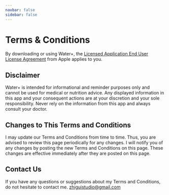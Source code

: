 ```yaml
---
navbar: false
sidebar: false
---
```


# Terms & Conditions

By downloading or using Water+, the [Licensed Application End User License Agreement](https://www.apple.com/legal/internet-services/itunes/dev/stdeula) from Apple applies to you.

## Disclaimer
Water+ is intended for informational and reminder purposes only and cannot be used for medical or nutrition advice. Any displayed information in this app and your consequent actions are at your discretion and your sole responsibility. Never rely on the information from this app and always consult your doctor.

## Changes to This Terms and Conditions

I may update our Terms and Conditions from time to time. Thus, you are advised to review this page periodically for any changes. I will notify you of any changes by posting the new Terms and Conditions on this page. These changes are effective immediately after they are posted on this page.

## Contact Us

If you have any questions or suggestions about my Terms and Conditions, do not hesitate to contact me. [zhiguistudio@gmail.com](mailto:zhiguistudio@gmail.com)
